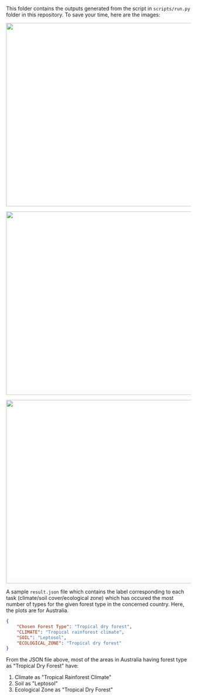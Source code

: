 This folder contains the outputs generated from the script in `scripts/run.py` folder in this repository. To save your time, here are the images:

<img src="https://github.com/krshrimali/Outreachy-Internship/blob/f855c1127e490a37c039980759584698b99a322e/output_samples/climate.png" height=500 width=900></img>

<img src="https://github.com/krshrimali/Outreachy-Internship/blob/f855c1127e490a37c039980759584698b99a322e/output_samples/ecological_zone.png" height=500 width=900></img>

<img src="https://github.com/krshrimali/Outreachy-Internship/blob/f855c1127e490a37c039980759584698b99a322e/output_samples/soil_cover.png" height=500 width=900></img>

A sample `result.json` file which contains the label corresponding to each task (climate/soil cover/ecological zone) which has occured the most number of types for the given forest type in the concerned country. Here, the plots are for Australia.

```json
{
    "Chosen Forest Type": "Tropical dry forest",
    "CLIMATE": "Tropical rainforest climate",
    "SOIL": "Leptosol",
    "ECOLOGICAL_ZONE": "Tropical dry forest"
}
```

From the JSON file above, most of the areas in Australia having forest type as "Tropical Dry Forest" have:

1. Climate as "Tropical Rainforest Climate"
2. Soil as "Leptosol"
3. Ecological Zone as "Tropical Dry Forest"
